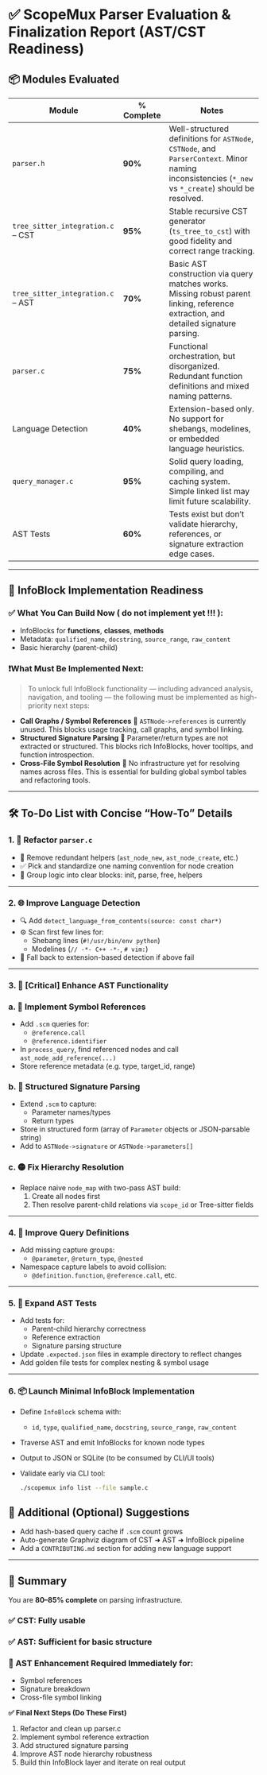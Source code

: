 # ✅ ScopeMux Parser Evaluation & Finalization Report (AST/CST Readiness)

## 📦 Modules Evaluated

| Module | % Complete | Notes |
| --- | --- | --- |
| `parser.h` | **90%** | Well-structured definitions for `ASTNode`, `CSTNode`, and `ParserContext`. Minor naming inconsistencies (`*_new` vs `*_create`) should be resolved. |
| `tree_sitter_integration.c` – CST | **95%** | Stable recursive CST generator (`ts_tree_to_cst`) with good fidelity and correct range tracking. |
| `tree_sitter_integration.c` – AST | **70%** | Basic AST construction via query matches works. Missing robust parent linking, reference extraction, and detailed signature parsing. |
| `parser.c` | **75%** | Functional orchestration, but disorganized. Redundant function definitions and mixed naming patterns. |
| Language Detection | **40%** | Extension-based only. No support for shebangs, modelines, or embedded language heuristics. |
| `query_manager.c` | **95%** | Solid query loading, compiling, and caching system. Simple linked list may limit future scalability. |
| AST Tests | **60%** | Tests exist but don’t validate hierarchy, references, or signature extraction edge cases. |

***

## 🚦 InfoBlock Implementation Readiness

### ✅ What You Can Build Now ( do not implement yet !!! ):

* InfoBlocks for **functions**, **classes**, **methods**
* Metadata: `qualified_name`, `docstring`, `source_range`, `raw_content`
* Basic hierarchy (parent-child)

### ❗️What Must Be Implemented Next:

> To unlock full InfoBlock functionality — including advanced analysis, navigation, and tooling — the following must be implemented as high-priority next steps:

* **Call Graphs / Symbol References**
  🔴 `ASTNode->references` is currently unused. This blocks usage tracking, call graphs, and symbol linking.
* **Structured Signature Parsing**
  🔴 Parameter/return types are not extracted or structured. This blocks rich InfoBlocks, hover tooltips, and function introspection.
* **Cross-File Symbol Resolution**
  🔴 No infrastructure yet for resolving names across files. This is essential for building global symbol tables and refactoring tools.

***

## 🛠️ To-Do List with Concise “How-To” Details

### 1. 🧹 Refactor `parser.c`

* 🔁 Remove redundant helpers (`ast_node_new`, `ast_node_create`, etc.)
* ✅ Pick and standardize one naming convention for node creation
* 🧭 Group logic into clear blocks: init, parse, free, helpers

***

### 2. 🌐 Improve Language Detection

* 🔍 Add `detect_language_from_contents(source: const char*)`
* ⚙️ Scan first few lines for:
  * Shebang lines (`#!/usr/bin/env python`)
  * Modelines (`// -*- C++ -*-`, `# vim:`)
* 🧪 Fall back to extension-based detection if above fail

***

### 3. 🌳 **\[Critical] Enhance AST Functionality**

### a. 🔴 **Implement Symbol References**

* Add `.scm` queries for:
  * `@reference.call`
  * `@reference.identifier`
* In `process_query`, find referenced nodes and call `ast_node_add_reference(...)`
* Store reference metadata (e.g. type, target\_id, range)

### b. 🔴 **Structured Signature Parsing**

* Extend `.scm` to capture:
  * Parameter names/types
  * Return types
* Store in structured form (array of `Parameter` objects or JSON-parsable string)
* Add to `ASTNode->signature` or `ASTNode->parameters[]`

### c. 🟡 **Fix Hierarchy Resolution**

* Replace naive `node_map` with two-pass AST build:
  1. Create all nodes first
  2. Then resolve parent-child relations via `scope_id` or Tree-sitter fields

***

### 4. 🧩 Improve Query Definitions

* Add missing capture groups:
  * `@parameter`, `@return_type`, `@nested`
* Namespace capture labels to avoid collision:
  * `@definition.function`, `@reference.call`, etc.

***

### 5. 🧪 Expand AST Tests

* Add tests for:
  * Parent-child hierarchy correctness
  * Reference extraction
  * Signature parsing structure
* Update `.expected.json` files in example directory to reflect changes
* Add golden file tests for complex nesting & symbol usage

***

### 6. 📦 Launch Minimal InfoBlock Implementation

* Define `InfoBlock` schema with:
  * `id`, `type`, `qualified_name`, `docstring`, `source_range`, `raw_content`
* Traverse AST and emit InfoBlocks for known node types
* Output to JSON or SQLite (to be consumed by CLI/UI tools)
* Validate early via CLI tool:

  ```bash
  ./scopemux info list --file sample.c

  ```

## 📝 Additional (Optional) Suggestions

* Add hash-based query cache if `.scm` count grows
* Auto-generate Graphviz diagram of CST ➜ AST ➜ InfoBlock pipeline
* Add a `CONTRIBUTING.md` section for adding new language support

***

## 📌 Summary

You are **80–85% complete** on parsing infrastructure.

### ✅ CST: Fully usable

### ✅ AST: Sufficient for basic structure

### 🚨 AST Enhancement **Required Immediately** for:

* Symbol references
* Signature breakdown
* Cross-file symbol linking

**✅ Final Next Steps (Do These First)**

1. Refactor and clean up parser.c
2. Implement symbol reference extraction
3. Add structured signature parsing
4. Improve AST node hierarchy robustness
5. Build thin InfoBlock layer and iterate on real output
